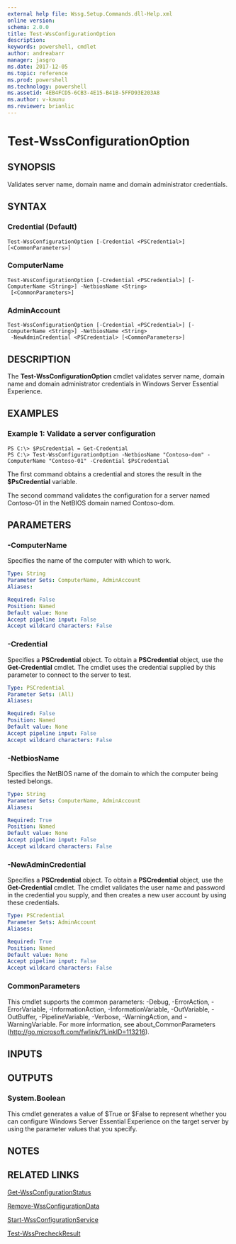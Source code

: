```yaml
---
external help file: Wssg.Setup.Commands.dll-Help.xml
online version: 
schema: 2.0.0
title: Test-WssConfigurationOption
description: 
keywords: powershell, cmdlet
author: andreabarr
manager: jasgro
ms.date: 2017-12-05
ms.topic: reference
ms.prod: powershell
ms.technology: powershell
ms.assetid: 4EB4FCD5-6CB3-4E15-B41B-5FFD93E203A8
ms.author: v-kaunu
ms.reviewer: brianlic
---
```


# Test-WssConfigurationOption

## SYNOPSIS
Validates server name, domain name and domain administrator credentials.

## SYNTAX

### Credential (Default)
```
Test-WssConfigurationOption [-Credential <PSCredential>] [<CommonParameters>]
```

### ComputerName
```
Test-WssConfigurationOption [-Credential <PSCredential>] [-ComputerName <String>] -NetbiosName <String>
 [<CommonParameters>]
```

### AdminAccount
```
Test-WssConfigurationOption [-Credential <PSCredential>] [-ComputerName <String>] -NetbiosName <String>
 -NewAdminCredential <PSCredential> [<CommonParameters>]
```

## DESCRIPTION
The **Test-WssConfigurationOption** cmdlet validates server name, domain name and domain administrator credentials in Windows Server Essential Experience.

## EXAMPLES

### Example 1: Validate a server configuration
```
PS C:\> $PsCredential = Get-Credential
PS C:\> Test-WssConfigurationOption -NetbiosName "Contoso-dom" -ComputerName "Contoso-01" -Credential $PsCredential
```

The first command obtains a credential and stores the result in the **$PsCredential** variable.

The second command validates the configuration for a server named Contoso-01 in the NetBIOS domain named Contoso-dom.

## PARAMETERS

### -ComputerName
Specifies the name of the computer with which to work.

```yaml
Type: String
Parameter Sets: ComputerName, AdminAccount
Aliases: 

Required: False
Position: Named
Default value: None
Accept pipeline input: False
Accept wildcard characters: False
```

### -Credential
Specifies a **PSCredential** object.
To obtain a **PSCredential** object, use the **Get-Credential** cmdlet.
The cmdlet uses the credential supplied by this parameter to connect to the server to test.

```yaml
Type: PSCredential
Parameter Sets: (All)
Aliases: 

Required: False
Position: Named
Default value: None
Accept pipeline input: False
Accept wildcard characters: False
```

### -NetbiosName
Specifies the NetBIOS name of the domain to which the computer being tested belongs.

```yaml
Type: String
Parameter Sets: ComputerName, AdminAccount
Aliases: 

Required: True
Position: Named
Default value: None
Accept pipeline input: False
Accept wildcard characters: False
```

### -NewAdminCredential
Specifies a **PSCredential** object.
To obtain a **PSCredential** object, use the **Get-Credential** cmdlet.
The cmdlet validates the user name and password in the credential you supply, and then creates a new user account by using these credentials.

```yaml
Type: PSCredential
Parameter Sets: AdminAccount
Aliases: 

Required: True
Position: Named
Default value: None
Accept pipeline input: False
Accept wildcard characters: False
```

### CommonParameters
This cmdlet supports the common parameters: -Debug, -ErrorAction, -ErrorVariable, -InformationAction, -InformationVariable, -OutVariable, -OutBuffer, -PipelineVariable, -Verbose, -WarningAction, and -WarningVariable. For more information, see about_CommonParameters (http://go.microsoft.com/fwlink/?LinkID=113216).

## INPUTS

## OUTPUTS

### System.Boolean
This cmdlet generates a value of $True or $False to represent whether you can configure Windows Server Essential Experience on the target server by using the parameter values that you specify.

## NOTES

## RELATED LINKS

[Get-WssConfigurationStatus](./Get-WssConfigurationStatus.md)

[Remove-WssConfigurationData](./Remove-WssConfigurationData.md)

[Start-WssConfigurationService](./Start-WssConfigurationService.md)

[Test-WssPrecheckResult](./Test-WssPrecheckResult.md)

